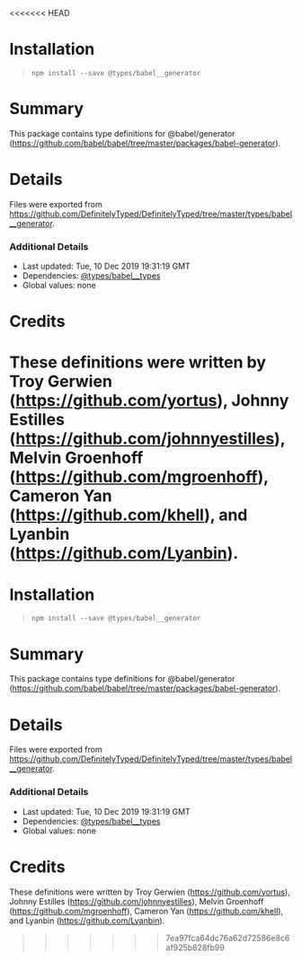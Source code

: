 <<<<<<< HEAD
# Installation
> `npm install --save @types/babel__generator`

# Summary
This package contains type definitions for @babel/generator (https://github.com/babel/babel/tree/master/packages/babel-generator).

# Details
Files were exported from https://github.com/DefinitelyTyped/DefinitelyTyped/tree/master/types/babel__generator.

### Additional Details
 * Last updated: Tue, 10 Dec 2019 19:31:19 GMT
 * Dependencies: [@types/babel__types](https://npmjs.com/package/@types/babel__types)
 * Global values: none

# Credits
These definitions were written by Troy Gerwien (https://github.com/yortus), Johnny Estilles (https://github.com/johnnyestilles), Melvin Groenhoff (https://github.com/mgroenhoff), Cameron Yan (https://github.com/khell), and Lyanbin (https://github.com/Lyanbin).
=======
# Installation
> `npm install --save @types/babel__generator`

# Summary
This package contains type definitions for @babel/generator (https://github.com/babel/babel/tree/master/packages/babel-generator).

# Details
Files were exported from https://github.com/DefinitelyTyped/DefinitelyTyped/tree/master/types/babel__generator.

### Additional Details
 * Last updated: Tue, 10 Dec 2019 19:31:19 GMT
 * Dependencies: [@types/babel__types](https://npmjs.com/package/@types/babel__types)
 * Global values: none

# Credits
These definitions were written by Troy Gerwien (https://github.com/yortus), Johnny Estilles (https://github.com/johnnyestilles), Melvin Groenhoff (https://github.com/mgroenhoff), Cameron Yan (https://github.com/khell), and Lyanbin (https://github.com/Lyanbin).
>>>>>>> 7ea97fca64dc76a62d72586e8c6af925b828fb99
